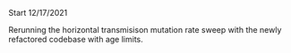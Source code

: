 Start 12/17/2021

Rerunning the horizontal transmisison mutation rate sweep with the newly refactored codebase with age limits.